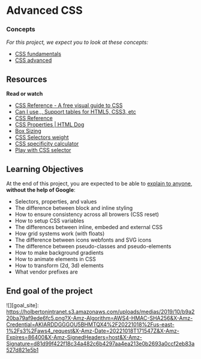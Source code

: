 # Advanced CSS

### Concepts

_For this project, we expect you to look at these concepts:_

-   [CSS fundamentals](https://intranet.hbtn.io/concepts/875)
-   [CSS advanced](https://intranet.hbtn.io/concepts/876)

## Resources

**Read or watch**

-   [CSS Reference - A free visual guide to CSS](https://intranet.hbtn.io/rltoken/_ktDSjqTMRt3pFaxKYjpmA "CSS Reference - A free visual guide to CSS")
-   [Can I use,,, Support tables for HTML5, CSS3, etc](https://intranet.hbtn.io/rltoken/9AX9sdvpIcezSuBnKttlrg "Can I use,,, Support tables for HTML5, CSS3, etc")
-   [CSS Reference](https://intranet.hbtn.io/rltoken/u0-SOhRQ9dSBO9sUs-NAmw "CSS Reference")
-   [CSS Properties | HTML Dog](https://intranet.hbtn.io/rltoken/WhK8mrHj9dcxtdnNV--xFQ "CSS Properties | HTML Dog")
-   [Box Sizing](https://intranet.hbtn.io/rltoken/f74EkDxPwhBsrHymBIiViw "Box Sizing")
-   [CSS Selectors weight](https://intranet.hbtn.io/rltoken/XcIeEQUndfYjwgv6aDbkYA "CSS Selectors weight")
-   [CSS specificity calculator](https://intranet.hbtn.io/rltoken/dvVMkmdO3jJj3TYacFJXkw "CSS specificity calculator")
-   [Play with CSS selector](https://intranet.hbtn.io/rltoken/HhhSyJNnNQPrxzuyDSMAjA "Play with CSS selector")

## Learning Objectives

At the end of this project, you are expected to be able to  [explain to anyone](https://intranet.hbtn.io/rltoken/nPsQlpN67NEW0f28iD1ABA "explain to anyone"),  **without the help of Google**:

-   Selectors, properties, and values
-   The difference between block and inline styling
-   How to ensure consistency across all browers (CSS reset)
-   How to setup CSS variables
-   The differences between inline, embeded and external CSS
-   How grid systems work (with floats)
-   The difference between icons webfonts and SVG icons
-   The difference between pseudo-classes and pseudo-elements
-   How to make background gradients
-   How to animate elements in CSS
-   How to transform (2d, 3d) elements
-   What vendor prefixes are
## End goal of the project

![][goal_site]: https://holbertonintranet.s3.amazonaws.com/uploads/medias/2019/10/b9a220ba79af9ede6fc5.png?X-Amz-Algorithm=AWS4-HMAC-SHA256&X-Amz-Credential=AKIARDDGGGOU5BHMTQX4%2F20221018%2Fus-east-1%2Fs3%2Faws4_request&X-Amz-Date=20221018T171547Z&X-Amz-Expires=86400&X-Amz-SignedHeaders=host&X-Amz-Signature=d81d99f422f18c34a482c6b4297aa4ea213e0b2693a0ccf2eb83a527d821e5b1